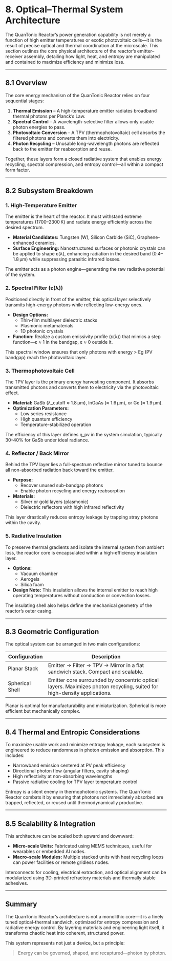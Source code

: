 # 8. Optical–Thermal System Architecture

The QuanTonic Reactor’s power generation capability is not merely a function of high emitter temperatures or exotic photovoltaic cells—it is the result of precise optical and thermal coordination at the microscale. This section outlines the core physical architecture of the reactor’s emitter–receiver assembly, detailing how light, heat, and entropy are manipulated and contained to maximize efficiency and minimize loss.

---

## 8.1 Overview

The core energy mechanism of the QuanTonic Reactor relies on four sequential stages:

1. **Thermal Emission** – A high-temperature emitter radiates broadband thermal photons per Planck’s Law.
2. **Spectral Control** – A wavelength-selective filter allows only usable photon energies to pass.
3. **Photovoltaic Conversion** – A TPV (thermophotovoltaic) cell absorbs the filtered photons and converts them into electricity.
4. **Photon Recycling** – Unusable long-wavelength photons are reflected back to the emitter for reabsorption and reuse.

Together, these layers form a closed radiative system that enables energy recycling, spectral compression, and entropy control—all within a compact form factor.

---

## 8.2 Subsystem Breakdown

### 1. High-Temperature Emitter

The emitter is the heart of the reactor. It must withstand extreme temperatures (1700–2300 K) and radiate energy efficiently across the desired spectrum.

- **Material Candidates:** Tungsten (W), Silicon Carbide (SiC), Graphene-enhanced ceramics.
- **Surface Engineering:** Nanostructured surfaces or photonic crystals can be applied to shape ε(λ), enhancing radiation in the desired band (0.4–1.8 µm) while suppressing parasitic infrared losses.

The emitter acts as a photon engine—generating the raw radiative potential of the system.

### 2. Spectral Filter (ε(λ))

Positioned directly in front of the emitter, this optical layer selectively transmits high-energy photons while reflecting low-energy ones.

- **Design Options:**  
  - Thin-film multilayer dielectric stacks  
  - Plasmonic metamaterials  
  - 1D photonic crystals  
- **Function:** Realize a custom emissivity profile (ε(λ)) that mimics a step function—ε ≈ 1 in the bandgap, ε ≈ 0 outside it.

This spectral window ensures that only photons with energy > Eg (PV bandgap) reach the photovoltaic layer.

### 3. Thermophotovoltaic Cell

The TPV layer is the primary energy harvesting component. It absorbs transmitted photons and converts them to electricity via the photovoltaic effect.

- **Material:** GaSb (λ_cutoff ≈ 1.8 µm), InGaAs (≈ 1.6 µm), or Ge (≈ 1.9 µm).
- **Optimization Parameters:**  
  - Low series resistance  
  - High quantum efficiency  
  - Temperature-stabilized operation

The efficiency of this layer defines η_pv in the system simulation, typically 30–40% for GaSb under ideal radiance.

### 4. Reflector / Back Mirror

Behind the TPV layer lies a full-spectrum reflective mirror tuned to bounce all non-absorbed radiation back toward the emitter.

- **Purpose:**  
  - Recover unused sub-bandgap photons  
  - Enable photon recycling and energy reabsorption  
- **Materials:**  
  - Silver or gold layers (plasmonic)  
  - Dielectric reflectors with high infrared reflectivity

This layer drastically reduces entropy leakage by trapping stray photons within the cavity.

### 5. Radiative Insulation

To preserve thermal gradients and isolate the internal system from ambient loss, the reactor core is encapsulated within a high-efficiency insulation layer.

- **Options:**  
  - Vacuum chamber  
  - Aerogels  
  - Silica foam  
- **Design Note:** This insulation allows the internal emitter to reach high operating temperatures without conduction or convection losses.

The insulating shell also helps define the mechanical geometry of the reactor’s outer casing.

---

## 8.3 Geometric Configuration

The optical system can be arranged in two main configurations:

| Configuration | Description |
|---------------|-------------|
| Planar Stack  | Emitter → Filter → TPV → Mirror in a flat sandwich stack. Compact and scalable. |
| Spherical Shell | Emitter core surrounded by concentric optical layers. Maximizes photon recycling, suited for high-density applications. |

Planar is optimal for manufacturability and miniaturization. Spherical is more efficient but mechanically complex.

---

## 8.4 Thermal and Entropic Considerations

To maximize usable work and minimize entropy leakage, each subsystem is engineered to reduce randomness in photon emission and absorption. This includes:

- Narrowband emission centered at PV peak efficiency
- Directional photon flow (angular filters, cavity shaping)
- High reflectivity at non-absorbing wavelengths
- Passive radiative cooling for TPV layer temperature control

Entropy is a silent enemy in thermophotonic systems. The QuanTonic Reactor combats it by ensuring that photons not immediately absorbed are trapped, reflected, or reused until thermodynamically productive.

---

## 8.5 Scalability & Integration

This architecture can be scaled both upward and downward:

- **Micro-scale Units:** Fabricated using MEMS techniques, useful for wearables or embedded AI nodes.
- **Macro-scale Modules:** Multiple stacked units with heat recycling loops can power facilities or remote gridless nodes.

Interconnects for cooling, electrical extraction, and optical alignment can be modularized using 3D-printed refractory materials and thermally stable adhesives.

---

## Summary

The QuanTonic Reactor’s architecture is not a monolithic core—it is a finely tuned optical-thermal sandwich, optimized for entropy compression and radiative energy control. By layering materials and engineering light itself, it transforms chaotic heat into coherent, structured power.

This system represents not just a device, but a principle:  
> Energy can be governed, shaped, and recaptured—photon by photon.
